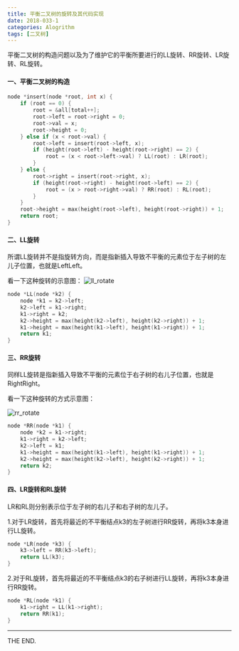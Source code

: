 ```yaml
---
title: 平衡二叉树的旋转及其代码实现
date: 2018-033-1
categories: Alogrithm
tags: [二叉树]
---
```


平衡二叉树的构造问题以及为了维护它的平衡所要进行的LL旋转、RR旋转、LR旋转、RL旋转。

<!--more-->

#### 一、平衡二叉树的构造

```c
node *insert(node *root, int x) {
    if (root == 0) {
        root = &all[total++];
        root->left = root->right = 0;
        root->val = x;
        root->height = 0;
    } else if (x < root->val) {
        root->left = insert(root->left, x);
        if (height(root->left) - height(root->right) == 2) {
            root = (x < root->left->val) ? LL(root) : LR(root);
        }
    } else {
        root->right = insert(root->right, x);
        if (height(root->right) - height(root->left) == 2) {
            root = (x > root->right->val) ? RR(root) : RL(root);
        }
    }
    root->height = max(height(root->left), height(root->right)) + 1;
    return root;
}
```

#### 二、LL旋转

所谓LL旋转并不是指旋转方向，而是指新插入导致不平衡的元素位于左子树的左儿子位置，也就是LeftLeft。

看一下这种旋转的示意图：
![ll_rotate](/src/imgs/1803/03_ll.jpg)

```c
node *LL(node *k2) {
    node *k1 = k2->left;
    k2->left = k1->right;
    k1->right = k2;
    k2->height = max(height(k2->left), height(k2->right)) + 1;
    k1->height = max(height(k1->left), height(k1->right)) + 1;
    return k1;
}
```

#### 三、RR旋转

同样LL旋转是指新插入导致不平衡的元素位于右子树的右儿子位置，也就是RightRight。

看一下这种旋转的方式示意图：

![rr_rotate](/src/imgs/1803/03_rr.jpg)

```c
node *RR(node *k1) {
    node *k2 = k1->right;
    k1->right = k2->left;
    k2->left = k1;
    k1->height = max(height(k1->left), height(k1->right)) + 1;
    k2->height = max(height(k2->left), height(k2->right)) + 1;
    return k2;
}
```

#### 四、LR旋转和RL旋转

LR和RL则分别表示位于左子树的右儿子和右子树的左儿子。

1.对于LR旋转，首先将最近的不平衡结点k3的左子树进行RR旋转，再将k3本身进行LL旋转。

```c
node *LR(node *k3) {
    k3->left = RR(k3->left);
    return LL(k3);
}
```

2.对于RL旋转，首先将最近的不平衡结点k3的右子树进行LL旋转，再将k3本身进行RR旋转。

```c
node *RL(node *k1) {
    k1->right = LL(k1->right);
    return RR(k1);
}
```

- - -
THE END.
